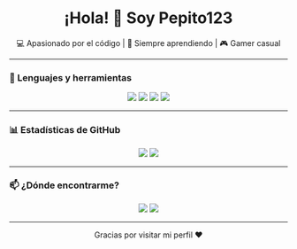 <h1 align="center">¡Hola! 👋 Soy Pepito123</h1>
<p align="center">💻 Apasionado por el código | 🚀 Siempre aprendiendo | 🎮 Gamer casual</p>

---

### 🧰 Lenguajes y herramientas

<p align="center">
  <img src="https://img.shields.io/badge/Python-3776AB?style=for-the-badge&logo=python&logoColor=white" />
  <img src="https://img.shields.io/badge/HTML5-E34F26?style=for-the-badge&logo=html5&logoColor=white" />
  <img src="https://img.shields.io/badge/CSS3-1572B6?style=for-the-badge&logo=css3&logoColor=white" />
  <img src="https://img.shields.io/badge/Git-F05032?style=for-the-badge&logo=git&logoColor=white" />
</p>

---

### 📊 Estadísticas de GitHub

<p align="center">
  <img src="https://github-readme-stats.vercel.app/api?username=pepito123&show_icons=true&theme=tokyonight" />
  <img src="https://github-readme-stats.vercel.app/api/top-langs/?username=pepito123&layout=compact&theme=tokyonight" />
</p>

---

### 📫 ¿Dónde encontrarme?

<p align="center">
  <a href="mailto:pepito123@email.com"><img src="https://img.shields.io/badge/-Email-D14836?style=for-the-badge&logo=gmail&logoColor=white" /></a>
  <a href="https://linkedin.com/in/pepito123"><img src="https://img.shields.io/badge/-LinkedIn-0A66C2?style=for-the-badge&logo=linkedin&logoColor=white" /></a>
</p>

---

<p align="center">Gracias por visitar mi perfil ❤️</p>

